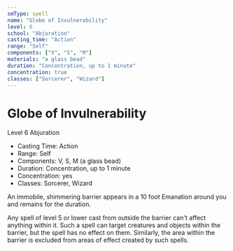 ```yaml
---
smType: spell
name: "Globe of Invulnerability"
level: 6
school: "Abjuration"
casting_time: "Action"
range: "Self"
components: ["V", "S", "M"]
materials: "a glass bead"
duration: "Concentration, up to 1 minute"
concentration: true
classes: ["Sorcerer", "Wizard"]
---
```


# Globe of Invulnerability
Level 6 Abjuration

- Casting Time: Action
- Range: Self
- Components: V, S, M (a glass bead)
- Duration: Concentration, up to 1 minute
- Concentration: yes
- Classes: Sorcerer, Wizard

An immobile, shimmering barrier appears in a 10 foot Emanation around you and remains for the duration.

Any spell of level 5 or lower cast from outside the barrier can't affect anything within it. Such a spell can target creatures and objects within the barrier, but the spell has no effect on them. Similarly, the area within the barrier is excluded from areas of effect created by such spells.
